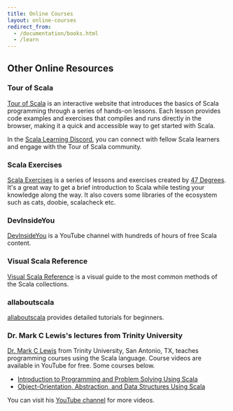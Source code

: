 ```yaml
---
title: Online Courses
layout: online-courses
redirect_from:
  - /documentation/books.html
  - /learn
---
```


## Other Online Resources

### Tour of Scala

[Tour of Scala](https://tourofscala.com) is an interactive website that introduces the basics of Scala programming through a series of hands-on lessons.
Each lesson provides code examples and exercises that compiles and runs directly in the browser, making it a quick and accessible way to get started with Scala.

In the [Scala Learning Discord](http://sca.la/learning-community), you can connect with fellow Scala learners and engage with the Tour of Scala community.

### Scala Exercises

[Scala Exercises](https://www.scala-exercises.org/) is a series of lessons and exercises created by [47 Degrees](https://www.47deg.com/).
It's a great way to get a brief introduction to Scala while testing your knowledge along the way.
It also covers some libraries of the ecosystem such as cats, doobie, scalacheck etc.

### DevInsideYou

[DevInsideYou](https://youtube.com/devinsideyou) is a YouTube channel with hundreds of hours of free Scala content.

### Visual Scala Reference

[Visual Scala Reference](https://superruzafa.github.io/visual-scala-reference/) is a visual guide to the most common methods of the Scala collections.

### allaboutscala

[allaboutscala](https://allaboutscala.com/) provides detailed tutorials for beginners.

### Dr. Mark C Lewis's lectures from Trinity University

[Dr. Mark C Lewis](https://www.cs.trinity.edu/~mlewis/) from Trinity University, San Antonio, TX, teaches programming courses using the Scala language. Course videos are available in YouTube for free. Some courses below.

- [Introduction to Programming and Problem Solving Using Scala](https://www.youtube.com/playlist?list=PLLMXbkbDbVt9MIJ9DV4ps-_trOzWtphYO)
- [Object-Orientation, Abstraction, and Data Structures Using Scala](https://www.youtube.com/playlist?list=PLLMXbkbDbVt8JLumqKj-3BlHmEXPIfR42)

You can visit his [YouTube channel](https://www.youtube.com/user/DrMarkCLewis/featured) for more videos.
